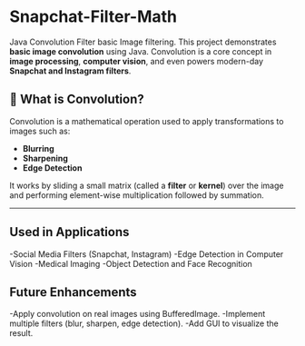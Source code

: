 # Snapchat-Filter-Math
Java Convolution Filter basic Image filtering.
This project demonstrates **basic image convolution** using Java. Convolution is a core concept in **image processing**, **computer vision**, and even powers modern-day **Snapchat and Instagram filters**.

## 📌 What is Convolution?

Convolution is a mathematical operation used to apply transformations to images such as:
- **Blurring**
- **Sharpening**
- **Edge Detection**

It works by sliding a small matrix (called a **filter** or **kernel**) over the image and performing element-wise multiplication followed by summation.

---

## Used in Applications
-Social Media Filters (Snapchat, Instagram)
-Edge Detection in Computer Vision
-Medical Imaging
-Object Detection and Face Recognition

## Future Enhancements
-Apply convolution on real images using BufferedImage.
-Implement multiple filters (blur, sharpen, edge detection).
-Add GUI to visualize the result.

